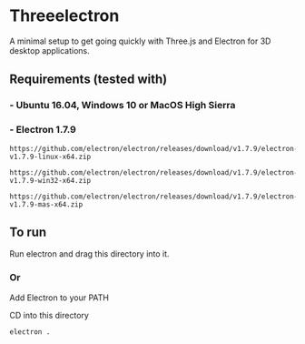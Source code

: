 # Threeelectron

A minimal setup to get going quickly with Three.js and Electron for 3D desktop applications.

## Requirements (tested with)

### - Ubuntu 16.04, Windows 10 or MacOS High Sierra

### - Electron 1.7.9
    https://github.com/electron/electron/releases/download/v1.7.9/electron-v1.7.9-linux-x64.zip

    https://github.com/electron/electron/releases/download/v1.7.9/electron-v1.7.9-win32-x64.zip
    
    https://github.com/electron/electron/releases/download/v1.7.9/electron-v1.7.9-mas-x64.zip


## To run

Run electron and drag this directory into it.

### Or

Add Electron to your PATH

CD into this directory

    electron .